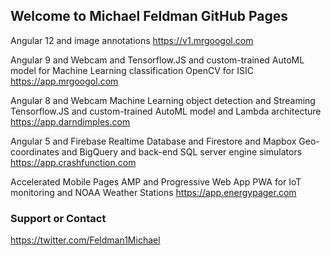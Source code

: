 ## Welcome to Michael Feldman GitHub Pages

Angular 12 and image annotations
<a href="https://v1.mrgoogol.com">https://v1.mrgoogol.com</a>

Angular 9 and Webcam and Tensorflow.JS and custom-trained AutoML model for Machine Learning classification OpenCV for ISIC
<a href="https://app.mrgoogol.com">https://app.mrgoogol.com</a>

Angular 8 and Webcam Machine Learning object detection and Streaming Tensorflow.JS and custom-trained AutoML model and Lambda architecture
<a href="https://app.darndimples.com">https://app.darndimples.com</a>

Angular 5 and Firebase Realtime Database and Firestore and Mapbox Geo-coordinates and BigQuery and back-end SQL server engine simulators
<a href="https://app.crashfunction.com">https://app.crashfunction.com</a>

Accelerated Mobile Pages AMP and Progressive Web App PWA for IoT monitoring and NOAA Weather Stations
<a href="https://app.energypager.com">https://app.energypager.com</a>


### Support or Contact

https://twitter.com/Feldman1Michael
